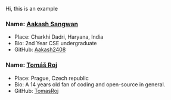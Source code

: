 Hi, this is an example

### Name: [Aakash Sangwan](https://github.com/Aakash2408)
- Place: Charkhi Dadri, Haryana, India
- Bio: 2nd Year CSE undergraduate
- GitHub: [Aakash2408](https://github.com/Aakash2408)

### Name: [Tomáš Roj](https://github.com/TomasRoj/)
- Place: Prague, Czech republic
- Bio: A 14 years old fan of coding and open-source in general.
- GitHub: [TomasRoj](https://github.com/TomasRoj/)
